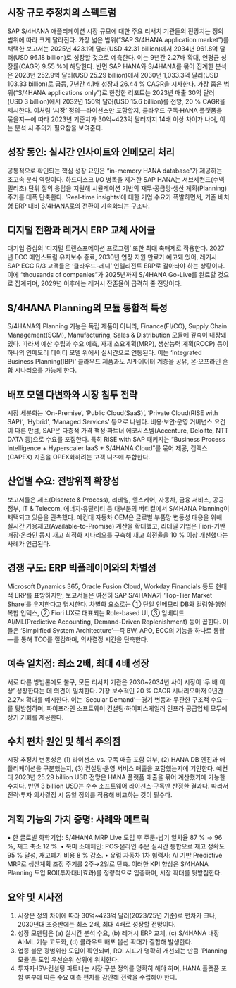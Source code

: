 ## 시장 규모 추정치의 스펙트럼
SAP S/4HANA 애플리케이션 시장 규모에 대한 주요 리서치 기관들의 전망치는 정의 범위에 따라 크게 달라진다. 가장 넓은 범위(“SAP S/4HANA application market”)를 채택한 보고서는 2025년 423.1억 달러(USD 42.31 billion)에서 2034년 961.8억 달러(USD 96.18 billion)로 성장할 것으로 예측한다. 이는 9년간 2.27배 확대, 연평균 성장률(CAGR) 9.55 %에 해당한다. 반면 SAP HANA와 S/4HANA를 묶어 집계한 분석은 2023년 252.9억 달러(USD 25.29 billion)에서 2030년 1,033.3억 달러(USD 103.33 billion)로 급등, 7년간 4.1배 성장과 26.44 % CAGR을 시사한다. 가장 좁은 범위(“S/4HANA applications only”)로 한정한 리포트는 2023년 매출 30억 달러(USD 3 billion)에서 2032년 156억 달러(USD 15.6 billion)를 전망, 20 % CAGR을 제시한다. 이처럼 ‘시장’ 정의—라이선스만 포함할지, 클라우드 구독·HANA 플랫폼을 묶을지—에 따라 2023년 기준치가 30억~423억 달러까지 14배 이상 차이가 나며, 이는 분석 시 주의가 필요함을 보여준다.

## 성장 동인: 실시간 인사이트와 인메모리 처리
공통적으로 확인되는 핵심 성장 요인은 “in-memory HANA database”가 제공하는 초고속 분석 역량이다. 하드디스크 I/O 병목을 제거한 SAP HANA는 서브세컨드(수백 밀리초) 단위 질의 응답을 지원해 시뮬레이션 기반의 재무·공급망·생산 계획(Planning) 주기를 대폭 단축한다. ‘Real-time insights’에 대한 기업 수요가 폭발하면서, 기존 배치형 ERP 대비 S/4HANA로의 전환이 가속화되는 구조다.

## 디지털 전환과 레거시 ERP 교체 사이클
대기업 중심의 ‘디지털 트랜스포메이션 프로그램’ 또한 최대 촉매제로 작용한다. 2027년 ECC 메인스트림 유지보수 종료, 2030년 연장 지원 만료가 예고돼 있어, 레거시 SAP ECC·R/3 고객들은 ‘클라우드-레디’ 인텔리전트 ERP로 갈아타야 하는 상황이다. 이에 “thousands of companies”가 2025년까지 S/4HANA Go-Live를 완료할 것으로 집계되며, 2029년 이후에는 레거시 잔존율이 급격히 줄 전망이다.

## S/4HANA Planning의 모듈 통합적 특성
S/4HANA의 Planning 기능은 독립 제품이 아니라, Finance(FI/CO), Supply Chain Management(SCM), Manufacturing, Sales & Distribution 모듈에 깊숙이 내장돼 있다. 따라서 예산 수립과 수요 예측, 자재 소요계획(MRP), 생산능력 계획(RCCP) 등이 하나의 인메모리 데이터 모델 위에서 실시간으로 연동된다. 이는 ‘Integrated Business Planning(IBP)’ 클라우드 제품과도 API·데이터 계층을 공유, 온·오프라인 혼합 시나리오를 가능케 한다.

## 배포 모델 다변화와 시장 침투 전략
시장 세분화는 ‘On-Premise’, ‘Public Cloud(SaaS)’, ‘Private Cloud(RISE with SAP)’, ‘Hybrid’, ‘Managed Services’ 등으로 나뉜다. 비용·보안·운영 거버넌스 요건이 다른 만큼, SAP은 다층적 가격 책정·파트너 에코시스템(Accenture, Deloitte, NTT DATA 등)으로 수요를 포집한다. 특히 RISE with SAP 패키지는 “Business Process Intelligence + Hyperscaler IaaS + S/4HANA Cloud”를 묶어 제공, 캡엑스(CAPEX) 지출을 OPEX화하려는 고객 니즈에 부합한다.

## 산업별 수요: 전방위적 확장성
보고서들은 제조(Discrete & Process), 리테일, 헬스케어, 자동차, 금융 서비스, 공공·정부, IT & Telecom, 에너지·유틸리티 등 대부분의 버티컬에서 S/4HANA Planning이 채택되고 있음을 관측했다. 예컨대 자동차 OEM은 글로벌 부품망 변동성 대응을 위해 실시간 가용재고(Available-to-Promise) 계산을 확대했고, 리테일 기업은 Fiori-기반 매장·온라인 동시 재고 최적화 시나리오를 구축해 재고 회전율을 10 % 이상 개선했다는 사례가 언급된다.

## 경쟁 구도: ERP 빅플레이어와의 차별성
Microsoft Dynamics 365, Oracle Fusion Cloud, Workday Financials 등도 현대적 ERP를 표방하지만, 보고서들은 여전히 SAP S/4HANA가 ‘Top-Tier Market Share’를 유지한다고 명시한다. 차별화 요소로는 ① 단일 인메모리 DB와 컬럼형·행형 복합 인덱스, ② Fiori UX로 대표되는 Role-based UI, ③ 임베디드 AI/ML(Predictive Accounting, Demand-Driven Replenishment) 등이 꼽힌다. 이들은 ‘Simplified System Architecture’—즉 BW, APO, ECC의 기능을 하나로 통합—를 통해 TCO를 절감하며, 의사결정 시간을 단축한다.

## 예측 일치점: 최소 2배, 최대 4배 성장
서로 다른 방법론에도 불구, 모든 리서치 기관은 2030~2034년 사이 시장이 ‘두 배 이상’ 성장한다는 데 의견이 일치한다. 가장 보수적인 20 % CAGR 시나리오마저 9년간 2.27× 확대를 예시한다. 이는 ‘Secular Demand’—경기 변동과 무관한 구조적 수요—를 뒷받침하며, 파이프라인 소프트웨어·컨설팅·하이퍼스케일러 인프라 공급업체 모두에 장기 기회를 제공한다.

## 수치 편차 원인 및 해석 주의점
시장 추정치 변동성은 (1) 라이선스 vs. 구독 매출 포함 여부, (2) HANA DB 엔진과 애플리케이션을 구분했는지, (3) 컨설팅·운영 서비스 매출을 포함했는지에 기인한다. 예컨대 2023년 25.29 billion USD 전망은 HANA 플랫폼 매출을 묶어 계산했기에 가능한 수치다. 반면 3 billion USD는 순수 소프트웨어 라이선스·구독만 산정한 결과다. 따라서 전략·투자 의사결정 시 동일 정의를 적용해 비교하는 것이 필수다.

## 계획 기능의 가치 증명: 사례와 메트릭
• 한 글로벌 화학기업: S/4HANA MRP Live 도입 후 주문-납기 일치율 87 % → 96 %, 재고 축소 12 %.
• 북미 소매체인: POS·온라인 주문 실시간 통합으로 재고 정확도 95 % 달성, 재고폐기 비용 8 % 감소.
• 유럽 자동차 1차 협력사: AI 기반 Predictive MRP로 생산계획 조정 주기를 2주→2일로 단축.
이러한 KPI 향상은 S/4HANA Planning 도입 ROI(투자대비효과)를 정량적으로 입증하며, 시장 확대를 뒷받침한다.

## 요약 및 시사점
1) 시장은 정의 차이에 따라 30억~423억 달러(2023/25년 기준)로 편차가 크나, 2030년대 초중반에는 최소 2배, 최대 4배로 성장할 전망이다.
2) 성장 모멘텀은 (a) 실시간 분석 수요, (b) 레거시 ERP 교체, (c) S/4HANA 내장 AI·ML 기능 고도화, (d) 클라우드 배포 옵션 확대가 결합해 발생한다.
3) 업종 불문 광범위한 도입이 확인되며, ROI 지표가 명확히 개선되는 만큼 ‘Planning 모듈’은 도입 우선순위 상위에 위치한다.
4) 투자자·ISV·컨설팅 파트너는 시장 구분 정의를 명확히 해야 하며, HANA 플랫폼 포함 여부에 따른 수요 예측 편차를 감안해 전략을 수립해야 한다.